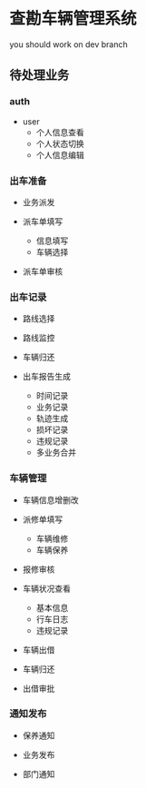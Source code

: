 查勘车辆管理系统
===
you should work on dev branch

待处理业务
----
### auth
* user
    * 个人信息查看
    * 个人状态切换
    * 个人信息编辑


### 出车准备
* 业务派发

* 派车单填写
    * 信息填写
    * 车辆选择

* 派车单审核


### 出车记录
* 路线选择

* 路线监控

* 车辆归还

* 出车报告生成
    * 时间记录
    * 业务记录
    * 轨迹生成
    * 损坏记录
    * 违规记录
    * 多业务合并


### 车辆管理
* 车辆信息增删改

* 派修单填写
    * 车辆维修
    * 车辆保养

* 报修审核

* 车辆状况查看
    *  基本信息
    * 行车日志
    * 违规记录

* 车辆出借

* 车辆归还

* 出借审批


### 通知发布 
* 保养通知

* 业务发布

* 部门通知

